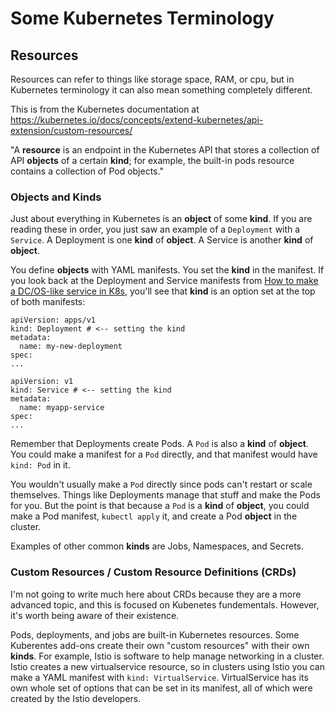 # Some Kubernetes Terminology

## Resources

Resources can refer to things like storage space, RAM, or cpu, but in Kubernetes terminology it can also mean something completely different.

This is from the Kubernetes documentation at https://kubernetes.io/docs/concepts/extend-kubernetes/api-extension/custom-resources/

"A **resource** is an endpoint in the Kubernetes API that stores a collection of API **objects** of a certain **kind**; for example, the built-in pods resource contains a collection of Pod objects."

### Objects and Kinds

Just about everything in Kubernetes is an **object** of some **kind**. If you are reading these in order, you just saw an example of a `Deployment` with a `Service`. A Deployment is one **kind** of **object**. A Service is another **kind** of **object**.

You define **objects** with YAML manifests. You set the **kind** in the manifest. If you look back at the Deployment and Service manifests from [How to make a DC/OS-like service in K8s](./dcos-service-in-k8s.md), you'll see that **kind** is an option set at the top of both manifests:
```
apiVersion: apps/v1
kind: Deployment # <-- setting the kind
metadata:
  name: my-new-deployment
spec:
...
```

```
apiVersion: v1
kind: Service # <-- setting the kind
metadata:
  name: myapp-service
spec:
...
```

Remember that Deployments create Pods. A `Pod` is also a **kind** of **object**. You could make a manifest for a `Pod` directly, and that manifest would have `kind: Pod` in it.

You wouldn't usually make a `Pod` directly since pods can't restart or scale themselves. Things like Deployments manage that stuff and make the Pods for you.
But the point is that because a `Pod` is a **kind** of **object**, you could make a Pod manifest, `kubectl apply` it, and create a Pod **object** in the cluster.

Examples of other common **kinds** are Jobs, Namespaces, and Secrets.

### Custom Resources / Custom Resource Definitions (CRDs)

I'm not going to write much here about CRDs because they are a more advanced topic, and this is focused on Kubenetes fundementals. However, it's worth being aware of their existence.

Pods, deployments, and jobs are built-in Kubernetes resources. Some Kuberentes add-ons create their own "custom resources" with their own **kinds**. For example, Istio is software to help manage networking in a cluster. Istio creates a new virtualservice resource, so in clusters using Istio you can make a YAML manifest with `kind: VirtualService`. VirtualService has its own whole set of options that can be set in its manifest, all of which were created by the Istio developers.